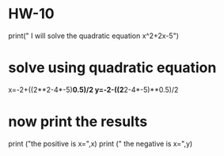 # HW-10

print(" I will solve the quadratic equation x^2+2x-5")
# solve using quadratic equation
x=-2+((2**2-4*-5)**0.5)/2
y=-2-((2**2-4*-5)**0.5)/2
# now print the results
print ("the positive is x=",x)
print (" the negative is x=",y)
